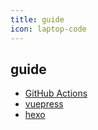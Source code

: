 ```yaml
---
title: guide
icon: laptop-code
---
```


<!-- more -->

## guide

- [GitHub Actions](github-action.md)
- [vuepress](vuepress.md)
- [hexo](hexo.md)
